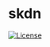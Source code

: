
# skdn
[![License](https://img.shields.io/badge/License-Apache_2.0-blue.svg)](https://opensource.org/licenses/Apache-2.0)
    